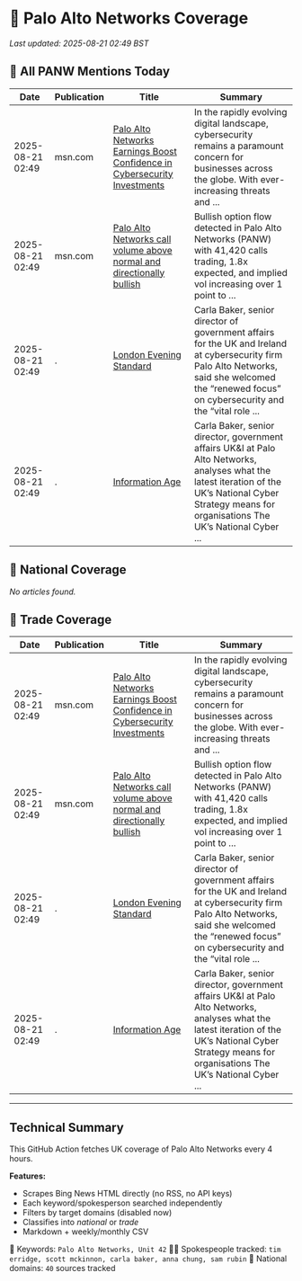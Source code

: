 # 🔐 Palo Alto Networks Coverage

_Last updated: 2025-08-21 02:49 BST_

## 📌 All PANW Mentions Today

| Date | Publication | Title | Summary |
|------|-------------|--------|---------|
| 2025-08-21 02:49 | msn.com | [Palo Alto Networks Earnings Boost Confidence in Cybersecurity Investments](https://www.msn.com/en-us/money/smallbusiness/palo-alto-networks-earnings-boost-confidence-in-cybersecurity-investments/ar-AA1KTWIX?ocid=BingNewsVerp) | In the rapidly evolving digital landscape, cybersecurity remains a paramount concern for businesses across the globe. With ever-increasing threats and ... |
| 2025-08-21 02:49 | msn.com | [Palo Alto Networks call volume above normal and directionally bullish](https://www.msn.com/en-us/money/top-stocks/palo-alto-networks-call-volume-above-normal-and-directionally-bullish/ar-AA1KTkM7?ocid=BingNewsVerp) | Bullish option flow detected in Palo Alto Networks (PANW) with 41,420 calls trading, 1.8x expected, and implied vol increasing over 1 point to ... |
| 2025-08-21 02:49 | . | [London Evening Standard](/news/search?q=site%3awww.standard.co.uk&FORM=NWBCLM) | Carla Baker, senior director of government affairs for the UK and Ireland at cybersecurity firm Palo Alto Networks, said she welcomed the “renewed focus” on cybersecurity and the “vital role ... |
| 2025-08-21 02:49 | . | [Information Age](/news/search?q=site%3awww.information-age.com&FORM=NWBCLM) | Carla Baker, senior director, government affairs UK&I at Palo Alto Networks, analyses what the latest iteration of the UK’s National Cyber Strategy means for organisations The UK’s National Cyber ... |

## 📰 National Coverage

_No articles found._

## 📘 Trade Coverage

| Date | Publication | Title | Summary |
|------|-------------|--------|---------|
| 2025-08-21 02:49 | msn.com | [Palo Alto Networks Earnings Boost Confidence in Cybersecurity Investments](https://www.msn.com/en-us/money/smallbusiness/palo-alto-networks-earnings-boost-confidence-in-cybersecurity-investments/ar-AA1KTWIX?ocid=BingNewsVerp) | In the rapidly evolving digital landscape, cybersecurity remains a paramount concern for businesses across the globe. With ever-increasing threats and ... |
| 2025-08-21 02:49 | msn.com | [Palo Alto Networks call volume above normal and directionally bullish](https://www.msn.com/en-us/money/top-stocks/palo-alto-networks-call-volume-above-normal-and-directionally-bullish/ar-AA1KTkM7?ocid=BingNewsVerp) | Bullish option flow detected in Palo Alto Networks (PANW) with 41,420 calls trading, 1.8x expected, and implied vol increasing over 1 point to ... |
| 2025-08-21 02:49 | . | [London Evening Standard](/news/search?q=site%3awww.standard.co.uk&FORM=NWBCLM) | Carla Baker, senior director of government affairs for the UK and Ireland at cybersecurity firm Palo Alto Networks, said she welcomed the “renewed focus” on cybersecurity and the “vital role ... |
| 2025-08-21 02:49 | . | [Information Age](/news/search?q=site%3awww.information-age.com&FORM=NWBCLM) | Carla Baker, senior director, government affairs UK&I at Palo Alto Networks, analyses what the latest iteration of the UK’s National Cyber Strategy means for organisations The UK’s National Cyber ... |


---

## Technical Summary

This GitHub Action fetches UK coverage of Palo Alto Networks every 4 hours.

**Features:**
- Scrapes Bing News HTML directly (no RSS, no API keys)
- Each keyword/spokesperson searched independently
- Filters by target domains (disabled now)
- Classifies into _national_ or _trade_
- Markdown + weekly/monthly CSV

📌 Keywords: `Palo Alto Networks, Unit 42`
🧑‍💼 Spokespeople tracked: `tim erridge, scott mckinnon, carla baker, anna chung, sam rubin`
📰 National domains: `40` sources tracked

